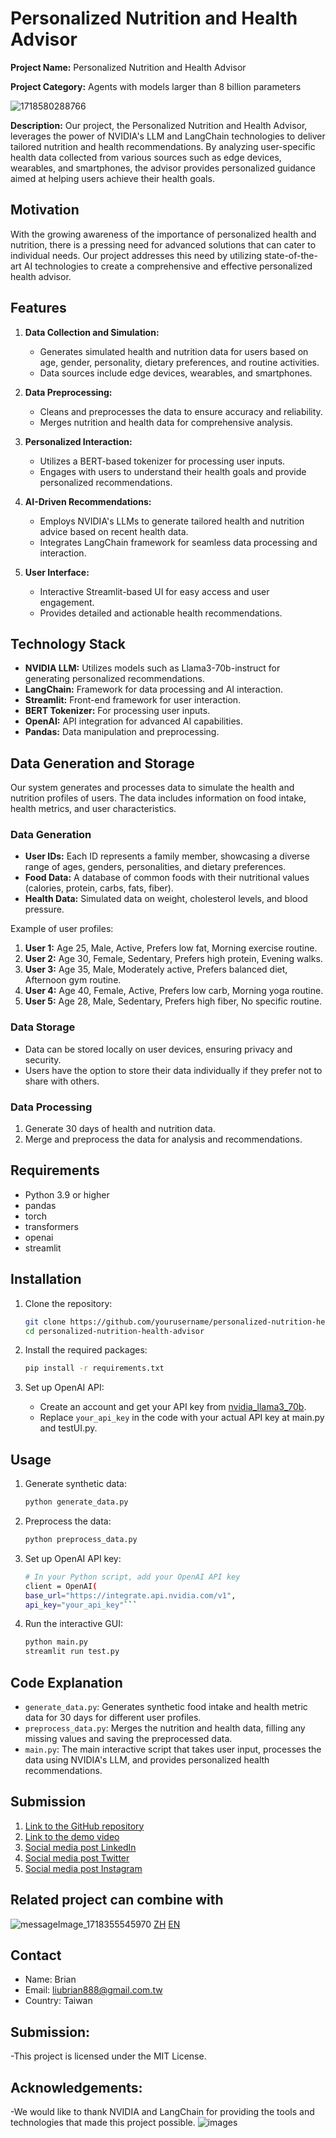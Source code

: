 # Personalized Nutrition and Health Advisor

**Project Name:** Personalized Nutrition and Health Advisor

**Project Category:** Agents with models larger than 8 billion parameters

![1718580288766](https://github.com/brianbrbr/Personalized-Nutrition-and-Health-Advisor/assets/90083314/1668454d-6a93-4b42-a36c-a1f9d7649d46)

**Description:**
Our project, the Personalized Nutrition and Health Advisor, leverages the power of NVIDIA's LLM and LangChain technologies to deliver tailored nutrition and health recommendations. By analyzing user-specific health data collected from various sources such as edge devices, wearables, and smartphones, the advisor provides personalized guidance aimed at helping users achieve their health goals.

## Motivation

With the growing awareness of the importance of personalized health and nutrition, there is a pressing need for advanced solutions that can cater to individual needs. Our project addresses this need by utilizing state-of-the-art AI technologies to create a comprehensive and effective personalized health advisor.

## Features

1. **Data Collection and Simulation:**
   - Generates simulated health and nutrition data for users based on age, gender, personality, dietary preferences, and routine activities.
   - Data sources include edge devices, wearables, and smartphones.

2. **Data Preprocessing:**
   - Cleans and preprocesses the data to ensure accuracy and reliability.
   - Merges nutrition and health data for comprehensive analysis.

3. **Personalized Interaction:**
   - Utilizes a BERT-based tokenizer for processing user inputs.
   - Engages with users to understand their health goals and provide personalized recommendations.

4. **AI-Driven Recommendations:**
   - Employs NVIDIA's LLMs to generate tailored health and nutrition advice based on recent health data.
   - Integrates LangChain framework for seamless data processing and interaction.

5. **User Interface:**
   - Interactive Streamlit-based UI for easy access and user engagement.
   - Provides detailed and actionable health recommendations.

## Technology Stack

- **NVIDIA LLM:** Utilizes models such as Llama3-70b-instruct for generating personalized recommendations.
- **LangChain:** Framework for data processing and AI interaction.
- **Streamlit:** Front-end framework for user interaction.
- **BERT Tokenizer:** For processing user inputs.
- **OpenAI:** API integration for advanced AI capabilities.
- **Pandas:** Data manipulation and preprocessing.

## Data Generation and Storage

Our system generates and processes data to simulate the health and nutrition profiles of users. The data includes information on food intake, health metrics, and user characteristics.

### Data Generation

- **User IDs:** Each ID represents a family member, showcasing a diverse range of ages, genders, personalities, and dietary preferences.
- **Food Data:** A database of common foods with their nutritional values (calories, protein, carbs, fats, fiber).
- **Health Data:** Simulated data on weight, cholesterol levels, and blood pressure.

Example of user profiles:
1. **User 1:** Age 25, Male, Active, Prefers low fat, Morning exercise routine.
2. **User 2:** Age 30, Female, Sedentary, Prefers high protein, Evening walks.
3. **User 3:** Age 35, Male, Moderately active, Prefers balanced diet, Afternoon gym routine.
4. **User 4:** Age 40, Female, Active, Prefers low carb, Morning yoga routine.
5. **User 5:** Age 28, Male, Sedentary, Prefers high fiber, No specific routine.

### Data Storage

- Data can be stored locally on user devices, ensuring privacy and security.
- Users have the option to store their data individually if they prefer not to share with others.

### Data Processing

1. Generate 30 days of health and nutrition data.
2. Merge and preprocess the data for analysis and recommendations.

## Requirements

- Python 3.9 or higher
- pandas
- torch
- transformers
- openai
- streamlit


## Installation

1. Clone the repository:
    ```bash
    git clone https://github.com/yourusername/personalized-nutrition-health-advisor.git
    cd personalized-nutrition-health-advisor
    ```

2. Install the required packages:
    ```bash
    pip install -r requirements.txt
    ```

3. Set up OpenAI API:
    - Create an account and get your API key from [nvidia_llama3_70b](https://build.nvidia.com/explore/discover?snippet_tab=Python#llama3-70b).
    - Replace `your_api_key` in the code with your actual API key at main.py and testUI.py.

## Usage
1. Generate synthetic data:
    ```bash
    python generate_data.py
    ```

2. Preprocess the data:
    ```bash
    python preprocess_data.py
    ```

3. Set up OpenAI API key:
    ```bash
   # In your Python script, add your OpenAI API key
   client = OpenAI(
   base_url="https://integrate.api.nvidia.com/v1",
   api_key="your_api_key"```

4. Run the interactive GUI:
    ```bash
    python main.py
    streamlit run test.py 
    ```

## Code Explanation

- `generate_data.py`: Generates synthetic food intake and health metric data for 30 days for different user profiles.
- `preprocess_data.py`: Merges the nutrition and health data, filling any missing values and saving the preprocessed data.
- `main.py`: The main interactive script that takes user input, processes the data using NVIDIA's LLM, and provides personalized health recommendations.

## Submission

1. [Link to the GitHub repository](https://github.com/brianbrbr/personalized-nutrition-health-advisor)
2. [Link to the demo video](https://youtu.be/azLXnJeJuf0)
3. [Social media post LinkedIn](https://www.linkedin.com/feed/update/urn:li:activity:7208398605882183681/)
4. [Social media post Twitter](https://x.com/brainLiu5/status/1802635478463848752)
5. [Social media post Instagram](https://www.linkedin.com/feed/update/urn:li:activity:7208398605882183681/)

## Related project can combine with
![messageImage_1718355545970](https://github.com/brianbrbr/Personalized-Nutrition-and-Health-Advisor/assets/90083314/fe7d06a3-2753-46b0-8000-56cc1df3ec13)
[ZH](https://ssp.moe.gov.tw/cases/799)
[EN](https://youtu.be/RNlP5Q3TU0k)

## Contact

- Name: Brian
- Email: liubrian888@gmail.com.tw
- Country: Taiwan

## Submission:
-This project is licensed under the MIT License.

## Acknowledgements:
-We would like to thank NVIDIA and LangChain for providing the tools and technologies that made this project possible.
![images](https://github.com/brianbrbr/Personalized-Nutrition-and-Health-Advisor/assets/90083314/ccf8e1c7-d0c6-4888-86be-8fad11b62886)

